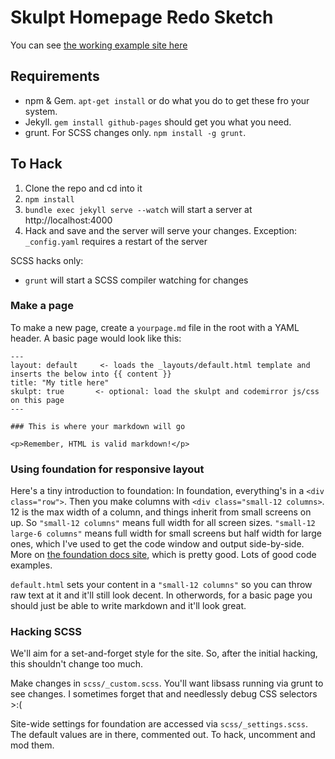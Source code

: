 Skulpt Homepage Redo Sketch
===========================

You can see [the working example site here](http://eah13.github.io/skulpt-redo/)

## Requirements

* npm & Gem. `apt-get install` or do what you do to get these fro your system.
* Jekyll.  `gem install github-pages` should get you what you need.
* grunt. For SCSS changes only. `npm install -g grunt`.

## To Hack

1. Clone the repo and cd into it
2. `npm install`
3. `bundle exec jekyll serve --watch` will start a server at http://localhost:4000
4. Hack and save and the server will serve your changes.  Exception: `_config.yaml` requires a restart of the server

SCSS hacks only:

* `grunt` will start a SCSS compiler watching for changes


### Make a page

To make a new page, create a `yourpage.md` file in the root with a YAML header. A basic page would look like this:

```
---
layout: default     <- loads the _layouts/default.html template and inserts the below into {{ content }}
title: "My title here"
skulpt: true       <- optional: load the skulpt and codemirror js/css on this page
---

### This is where your markdown will go

<p>Remember, HTML is valid markdown!</p>
```

### Using foundation for responsive layout

Here's a tiny introduction to foundation: In foundation, everything's in a `<div class="row">`. Then you make columns with `<div class="small-12 columns>`.  12 is the max width of a column, and things inherit from small screens on up.  So `"small-12 columns"` means full width for all screen sizes.  `"small-12 large-6 columns"` means full width for small screens but half width for large ones, which I've used to get the code window and output side-by-side.  More on [the foundation docs site](http://foundation.zurb.com/docs), which is pretty good.  Lots of good code examples.

`default.html` sets your content in a `"small-12 columns"` so you can throw raw text at it and it'll still look decent.  In otherwords, for a basic page you should just be able to write markdown and it'll look great.

### Hacking SCSS

We'll aim for a set-and-forget style for the site.  So, after the initial hacking, this shouldn't change too much.

Make changes in `scss/_custom.scss`.  You'll want libsass running via grunt to see changes.  I sometimes forget that and needlessly debug CSS selectors >:(

Site-wide settings for foundation are accessed via `scss/_settings.scss`.  The default values are in there, commented out.  To hack, uncomment and mod them.
